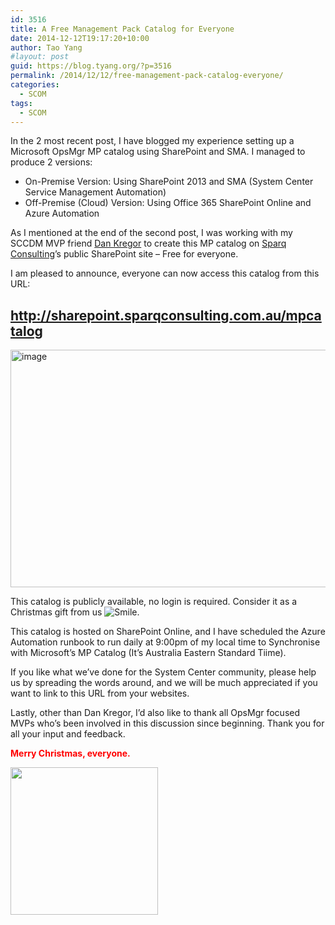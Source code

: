 ```yaml
---
id: 3516
title: A Free Management Pack Catalog for Everyone
date: 2014-12-12T19:17:20+10:00
author: Tao Yang
#layout: post
guid: https://blog.tyang.org/?p=3516
permalink: /2014/12/12/free-management-pack-catalog-everyone/
categories:
  - SCOM
tags:
  - SCOM
---
```

In the 2 most recent post, I have blogged my experience setting up a Microsoft OpsMgr MP catalog using SharePoint and SMA. I managed to produce 2 versions:
<ul>
	<li>On-Premise Version: Using SharePoint 2013 and SMA (System Center Service Management Automation)</li>
	<li>Off-Premise (Cloud) Version: Using Office 365 SharePoint Online and Azure Automation</li>
</ul>
As I mentioned at the end of the second post, I was working with my SCCDM MVP friend <a href="https://twitter.com/dankregor">Dan Kregor</a> to create this MP catalog on <a href="http://sparqconsulting.com.au/">Sparq Consulting</a>’s public SharePoint site – Free for everyone.

I am pleased to announce, everyone can now access this catalog from this URL:
<h2><a title="http://sharepoint.sparqconsulting.com.au/mpcatalog" href="http://sharepoint.sparqconsulting.com.au/mpcatalog">http://sharepoint.sparqconsulting.com.au/mpcatalog</a></h2>
<a href="https://blog.tyang.org/wp-content/uploads/2014/12/image23.png"><img class="" style="background-image: none; padding-top: 0px; padding-left: 0px; display: inline; padding-right: 0px; border: 0px;" title="image" src="https://blog.tyang.org/wp-content/uploads/2014/12/image_thumb23.png" alt="image" width="693" height="380" border="0" /></a>

This catalog is publicly available, no login is required. Consider it as a Christmas gift from us <img class="wlEmoticon wlEmoticon-smile" style="border-style: none;" src="https://blog.tyang.org/wp-content/uploads/2014/12/wlEmoticon-smile2.png" alt="Smile" />.

This catalog is hosted on SharePoint Online, and I have scheduled the Azure Automation runbook to run daily at 9:00pm of my local time to Synchronise with Microsoft’s MP Catalog (It’s Australia Eastern Standard Tiime).

If you like what we’ve done for the System Center community, please help us by spreading the words around, and we will be much appreciated if you want to link to this URL from your websites.

Lastly, other than Dan Kregor, I’d also like to thank all OpsMgr focused MVPs who’s been involved in this discussion since beginning. Thank you for all your input and feedback.

<span style="color: #ff0000;"><strong>Merry Christmas, everyone.</strong></span>

<img src="http://img3.wikia.nocookie.net/__cb20110813162944/lego/images/8/82/Santa_yoda.jpg" alt="" width="236" height="236" />